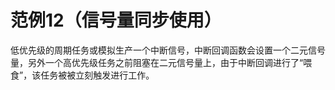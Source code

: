 # 范例12（信号量同步使用）

低优先级的周期任务或模拟生产一个中断信号，中断回调函数会设置一个二元信号量，另外一个高优先级任务之前阻塞在二元信号量上，由于中断回调进行了“喂食”，该任务被被立刻触发进行工作。